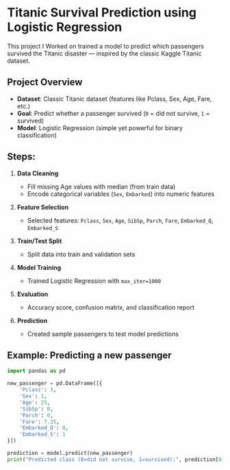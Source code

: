 #  Titanic Survival Prediction using Logistic Regression

This project I Worked on  trained a model to predict which passengers survived the Titanic disaster — inspired by the classic Kaggle Titanic dataset.


##  **Project Overview**
- **Dataset**: Classic Titanic dataset (features like Pclass, Sex, Age, Fare, etc.)
- **Goal**: Predict whether a passenger survived (`0` = did not survive, `1` = survived)
- **Model**: Logistic Regression (simple yet powerful for binary classification)

##  **Steps:**
1. **Data Cleaning**  
   - Fill missing Age values with median (from train data)
   - Encode categorical variables (`Sex`, `Embarked`) into numeric features

2. **Feature Selection**  
   - Selected features: `Pclass`, `Sex`, `Age`, `SibSp`, `Parch`, `Fare`, `Embarked_Q`, `Embarked_S`

3. **Train/Test Split**  
   - Split data into train and validation sets

4. **Model Training**  
   - Trained Logistic Regression with `max_iter=1000`

5. **Evaluation**  
   - Accuracy score, confusion matrix, and classification report

6. **Prediction**  
   - Created sample passengers to test model predictions


##  **Example: Predicting a new passenger**

```python
import pandas as pd

new_passenger = pd.DataFrame([{
    'Pclass': 3,
    'Sex': 1,
    'Age': 25,
    'SibSp': 0,
    'Parch': 0,
    'Fare': 7.25,
    'Embarked_Q': 0,
    'Embarked_S': 1
}])

prediction = model.predict(new_passenger)
print("Predicted class (0=did not survive, 1=survived):", prediction[0])
